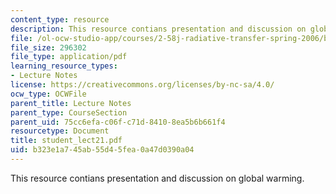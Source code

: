 ```yaml
---
content_type: resource
description: This resource contians presentation and discussion on global warming.
file: /ol-ocw-studio-app/courses/2-58j-radiative-transfer-spring-2006/b323e1a745ab55d45fea0a47d0390a04_student_lect21.pdf
file_size: 296302
file_type: application/pdf
learning_resource_types:
- Lecture Notes
license: https://creativecommons.org/licenses/by-nc-sa/4.0/
ocw_type: OCWFile
parent_title: Lecture Notes
parent_type: CourseSection
parent_uid: 75cc6efa-c06f-c71d-8410-8ea5b6b661f4
resourcetype: Document
title: student_lect21.pdf
uid: b323e1a7-45ab-55d4-5fea-0a47d0390a04
---
```

This resource contians presentation and discussion on global warming.